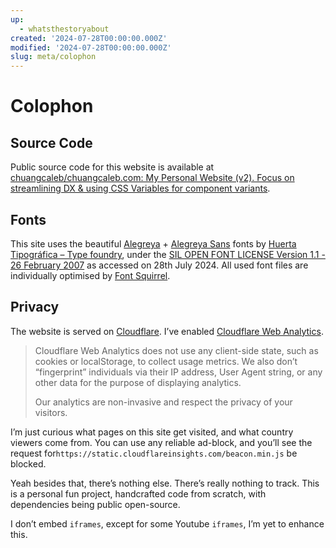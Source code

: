 ```yaml
---
up:
  - whatsthestoryabout
created: '2024-07-28T00:00:00.000Z'
modified: '2024-07-28T00:00:00.000Z'
slug: meta/colophon
---
```

# Colophon

## Source Code

Public source code for this website is available at [chuangcaleb/chuangcaleb.com: My Personal Website (v2). Focus on streamlining DX & using CSS Variables for component variants](https://github.com/chuangcaleb/chuangcaleb.com).

## Fonts

This site uses the beautiful [Alegreya](https://www.huertatipografica.com/en/fonts/alegreya-ht-pro) + [Alegreya Sans](https://www.huertatipografica.com/en/fonts/alegreya-sans-ht) fonts by [Huerta Tipográfica – Type foundry](https://www.huertatipografica.com/en), under the [SIL OPEN FONT LICENSE Version 1.1 - 26 February 2007](https://github.com/huertatipografica/Alegreya/blob/master/LICENSE.md) as accessed on 28th July 2024. All used font files are individually optimised by [Font Squirrel](https://www.fontsquirrel.com/tools/webfont-generator).

## Privacy

The website is served on [Cloudflare](https://www.cloudflare.com/). I’ve enabled [Cloudflare Web Analytics](https://www.cloudflare.com/web-analytics/).

> Cloudflare Web Analytics does not use any client-side state, such as cookies or localStorage, to collect usage metrics. We also don’t “fingerprint” individuals via their IP address, User Agent string, or any other data for the purpose of displaying analytics.
>
> Our analytics are non-invasive and respect the privacy of your visitors.

I’m just curious what pages on this site get visited, and what country viewers come from. You can use any reliable ad-block, and you’ll see the request for`https://static.cloudflareinsights.com/beacon.min.js` be blocked.

Yeah besides that, there’s nothing else. There’s really nothing to track. This is a personal fun project, handcrafted code from scratch, with dependencies being public open-source.

I don’t embed `iframes`, except for some Youtube `iframes`, I’m yet to enhance this.
